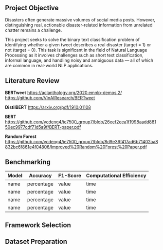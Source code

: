 ## Project Objective
Disasters often generate massive volumes of social media posts. However, distinguishing real, actionable disaster-related information from unrelated chatter remains a challenge.

This project seeks to solve the binary text classification problem of identifying whether a given tweet describes a real disaster (target = 1) or not (target = 0). This task is significant in the field of Natural Language Processing as it involves challenges such as short text classification, informal language, and handling noisy and ambiguous data — all of which are common in real-world NLP applications.


## Literature Review
**BERTweet** 
https://aclanthology.org/2020.emnlp-demos.2/
https://github.com/VinAIResearch/BERTweet

**DistilBERT**
https://arxiv.org/pdf/1910.01108

**BERT**
https://github.com/ycdeng4/ie7500_group7/blob/26eef2eea1f1998aadd88150ec9977cdf71d5a9f/BERT-paper.pdf

**Random Forest**
https://github.com/ycdeng4/ie7500_group7/blob/8d9e36f417ad6b71402aa8832bc6f861e4f04806/Improved%20Random%20Forest%20Paper.pdf

## Benchmarking

| Model | Accuracy | F1-Score | Computational Efficiency |
|---|---|---|---|
| name | percentage | value | time |
| name | percentage | value | time |
| name | percentage | value | time |
| name | percentage | value | time |

## Framework Selection

## Dataset Preparation



